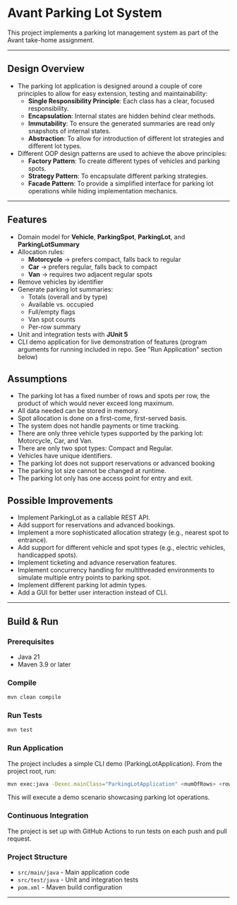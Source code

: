 # Avant Parking Lot System

This project implements a parking lot management system as part of the Avant take-home assignment.

---
## Design Overview
- The parking lot application is designed around a couple of core principles to allow for easy extension, testing and maintainability:
  - **Single Responsibility Principle**: Each class has a clear, focused responsibility.
  - **Encapsulation**: Internal states are hidden behind clear methods.
  - **Immutability**: To ensure the generated summaries are read only snapshots of internal states.
  - **Abstraction**: To allow for introduction of different lot strategies and different lot types.
- Different OOP design patterns are used to achieve the above principles:
  - **Factory Pattern**: To create different types of vehicles and parking spots.
  - **Strategy Pattern**: To encapsulate different parking strategies.
  - **Facade Pattern**: To provide a simplified interface for parking lot operations while hiding implementation mechanics.
---

## Features
- Domain model for **Vehicle**, **ParkingSpot**, **ParkingLot**, and **ParkingLotSummary**
- Allocation rules:
    - **Motorcycle** → prefers compact, falls back to regular
    - **Car** → prefers regular, falls back to compact
    - **Van** → requires two adjacent regular spots
- Remove vehicles by identifier
- Generate parking lot summaries:
    - Totals (overall and by type)
    - Available vs. occupied
    - Full/empty flags
    - Van spot counts
    - Per-row summary
- Unit and integration tests with **JUnit 5**
- CLI demo application for live demonstration of features (program arguments for running included in repo. See "Run Application" section below)

## Assumptions
- The parking lot has a fixed number of rows and spots per row, the product of which would never exceed long maximum.
- All data needed can be stored in memory.
- Spot allocation is done on a first-come, first-served basis.
- The system does not handle payments or time tracking.
- There are only three vehicle types supported by the parking lot: Motorcycle, Car, and Van.
- There are only two spot types: Compact and Regular.
- Vehicles have unique identifiers.
- The parking lot does not support reservations or advanced booking
- The parking lot size cannot be changed at runtime.
- The parking lot only has one access point for entry and exit.

## Possible Improvements
- Implement ParkingLot as a callable REST API.
- Add support for reservations and advanced bookings.
- Implement a more sophisticated allocation strategy (e.g., nearest spot to entrance).
- Add support for different vehicle and spot types (e.g., electric vehicles, handicapped spots).
- Implement ticketing and advance reservation features.
- Implement concurrency handling for multithreaded environments to simulate multiple entry points to parking spot.
- Implement different parking lot admin types.
- Add a GUI for better user interaction instead of CLI.

---

## Build & Run

### Prerequisites
- Java 21
- Maven 3.9 or later

### Compile
```bash
mvn clean compile
```
### Run Tests
```bash
mvn test
```

### Run Application
The project includes a simple CLI demo (ParkingLotApplication).
From the project root, run:

```bash
mvn exec:java -Dexec.mainClass="ParkingLotApplication" <numOfRows> <rowSequence> COMPACT_REGULAR LIVE
```
This will execute a demo scenario showcasing parking lot operations.

### Continuous Integration
The project is set up with GitHub Actions to run tests on each push and pull request.

### Project Structure
- `src/main/java` - Main application code
- `src/test/java` - Unit and integration tests
- `pom.xml` - Maven build configuration

---